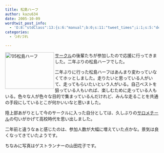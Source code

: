 ```yaml
---
title: 松島ハーフ
author: kazu634
date: 2005-10-09
wordtwit_post_info:
  - 'O:8:"stdClass":13:{s:6:"manual";b:0;s:11:"tweet_times";i:1;s:5:"delay";i:0;s:7:"enabled";i:1;s:10:"separation";s:2:"60";s:7:"version";s:3:"3.7";s:14:"tweet_template";b:0;s:6:"status";i:2;s:6:"result";a:0:{}s:13:"tweet_counter";i:2;s:13:"tweet_log_ids";a:1:{i:0;i:2101;}s:9:"hash_tags";a:0:{}s:8:"accounts";a:1:{i:0;s:7:"kazu634";}}'
categories:
  - つれづれ

---
```

<div class="section">
<p>
<a href="http://image.blog.livedoor.jp/simoom634/imgs/f/7/f74662fa.jpg" onclick="__gaTracker('send', 'event', 'outbound-article', 'http://image.blog.livedoor.jp/simoom634/imgs/f/7/f74662fa.jpg', '');" target="_blank"><img width="160" align="left" alt="’05松島ハーフ" src="http://image.blog.livedoor.jp/simoom634/imgs/f/7/f74662fa-s.jpg" height="120" border="0" class="pict" /></a>
</p></p> 
  
<p>
<a href="http://everun.hp.infoseek.co.jp/" onclick="__gaTracker('send', 'event', 'outbound-article', 'http://everun.hp.infoseek.co.jp/', 'サークル');" target="blnak">サークル</a>の後輩たちが参加したので応援に行ってきました。二年ぶりの松島ハーフでした。
</p>
  
<p>
    二年ぶりに行った松島ハーフはあんまり変わっていなくてホッとしました。走りたいと思っている人がいて、走ってもらいたいという人がいる。自己ベストを狙っている人もいれば、楽しむために走っている人もいる。色々な人が色々な目的で集まっているんだけれど、みんな走ることを共通の手段にしているとこが何かいいなと思いました。
</p>
  
<p>
    陸上部あがりとして今のサークルに入った自分としては、久しぶりの<a href="http://www.salomethyl.jp/" onclick="__gaTracker('send', 'event', 'outbound-article', 'http://www.salomethyl.jp/', 'サロメチール');" target="blank">サロメチール</a>の匂いがかげて高校時代を思い出しました。
</p>
  
<p>
    二年前と違うなぁと感じたのは、参加人数が大幅に増えていた点かな。景気は良くなってきていたようです。
</p>
  
<p>
    ちなみに写真はゲストランナーの山田花子です。
</p>
</div>
